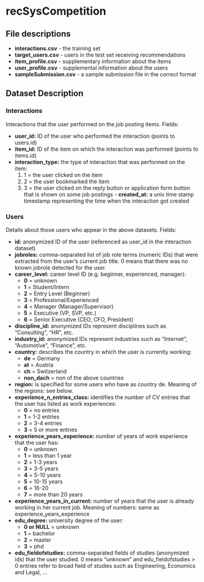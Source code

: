 # recSysCompetition

## File descriptions
- **interactions.csv** - the training set
- **target_users.csv** - users in the test set receiving recommendations
- **item_profile.csv** - supplementary information about the items
- **user_profile.csv** - supplemental information about the users
- **sampleSubmission.csv** - a sample submission file in the correct format

## Dataset Description

### Interactions

Interactions that the user performed on the job posting items. Fields:

- **user_id:** ID of the user who performed the interaction (points to users.id)
- **item_id:** ID of the item on which the interaction was performed (points to items.id)
- **interaction_type:** the type of interaction that was performed on the item:
    1. 1 = the user clicked on the item
    2. 2 = the user bookmarked the item
    3. 3 = the user clicked on the reply button or application form button that is shown on some job postings
- **created_at:** a unix time stamp timestamp representing the time when the interaction got created

### Users

Details about those users who appear in the above datasets. Fields:

- **id:** anonymized ID of the user (referenced as user_id in the interaction dataset)
- **jobroles:** comma-separated list of job role terms (numeric IDs) that were extracted from the user’s current job title. 0 means that there was no known jobrole detected for the user.
- **career_level:** career level ID (e.g. beginner, experienced, manager):
    - **0** = unknown
    - **1** = Student/Intern
    - **2** = Entry Level (Beginner)
    - **3** = Professional/Experienced
    - **4** = Manager (Manager/Supervisor)
    - **5** = Executive (VP, SVP, etc.)
    - **6** = Senior Executive (CEO, CFO, President)
- **discipline_id:** anonymized IDs represent disciplines such as “Consulting”, “HR”, etc.
- **industry_id:** anonymized IDs represent industries such as “Internet”, “Automotive”, “Finance”, etc.
- **country:** describes the country in which the user is currently working:
    - **de** = Germany
    - **at** = Austria
    - **ch** = Switzerland
    - **non_dach** = non of the above countries
- **region:** is specified for some users who have as country de. Meaning of the regions: see below.
- **experience_n_entries_class:** identifies the number of CV entries that the user has listed as work experiences:
    - **0** = no entries
    - **1** = 1-2 entries
    - **2** = 3-4 entries
    - **3** = 5 or more entries
- **experience_years_experience:** number of years of work experience that the user has:
    - **0** = unknown
    - **1** = less than 1 year
    - **2** = 1-3 years
    - **3** = 3-5 years
    - **4** = 5-10 years
    - **5** = 10-15 years
    - **6** = 16-20
    - **7** = more than 20 years
- **experience_years_in_current:** number of years that the user is already working in her current job. Meaning of numbers: same as experience_years_experience
- **edu_degree:** university degree of the user:
    - **0 or NULL** = unknown
    - **1** = bachelor
    - **2** = master
    - **3** = phd
- **edu_fieldofstudies:** comma-separated fields of studies (anonymized ids) that the user studied. 0 means “unknown” and edu_fieldofstudies > 0 entries refer to broad field of studies such as Engineering, Economics and Legal, …

